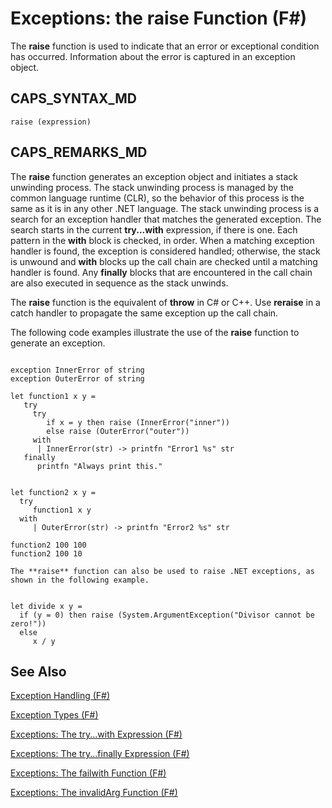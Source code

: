 # Exceptions: the raise Function (F#)

The **raise** function is used to indicate that an error or exceptional condition has occurred. Information about the error is captured in an exception object.


## CAPS_SYNTAX_MD

```
raise (expression)
```

## CAPS_REMARKS_MD
The **raise** function generates an exception object and initiates a stack unwinding process. The stack unwinding process is managed by the common language runtime (CLR), so the behavior of this process is the same as it is in any other .NET language. The stack unwinding process is a search for an exception handler that matches the generated exception. The search starts in the current **try...with** expression, if there is one. Each pattern in the **with** block is checked, in order. When a matching exception handler is found, the exception is considered handled; otherwise, the stack is unwound and **with** blocks up the call chain are checked until a matching handler is found. Any **finally** blocks that are encountered in the call chain are also executed in sequence as the stack unwinds.

The **raise** function is the equivalent of **throw** in C# or C++. Use **reraise** in a catch handler to propagate the same exception up the call chain.

The following code examples illustrate the use of the **raise** function to generate an exception.

```

exception InnerError of string
exception OuterError of string

let function1 x y =
   try
     try
        if x = y then raise (InnerError("inner"))
        else raise (OuterError("outer"))
     with
      | InnerError(str) -> printfn "Error1 %s" str
   finally
      printfn "Always print this."
      
      
let function2 x y =
  try
     function1 x y
  with
     | OuterError(str) -> printfn "Error2 %s" str
     
function2 100 100
function2 100 10
```

    The **raise** function can also be used to raise .NET exceptions, as shown in the following example.

```

let divide x y =
  if (y = 0) then raise (System.ArgumentException("Divisor cannot be zero!"))
  else
     x / y
```

    
## See Also
[Exception Handling &#40;F&#35;&#41;](Exception+Handling+%28F%23%29.md)

[Exception Types &#40;F&#35;&#41;](Exception+Types+%28F%23%29.md)

[Exceptions: The try...with Expression &#40;F&#35;&#41;](Exceptions%3A+The+try...with+Expression+%28F%23%29.md)

[Exceptions: The try...finally Expression &#40;F&#35;&#41;](Exceptions%3A+The+try...finally+Expression+%28F%23%29.md)

[Exceptions: The failwith Function &#40;F&#35;&#41;](Exceptions%3A+The+failwith+Function+%28F%23%29.md)

[Exceptions: The invalidArg Function &#40;F&#35;&#41;](Exceptions%3A+The+invalidArg+Function+%28F%23%29.md)

